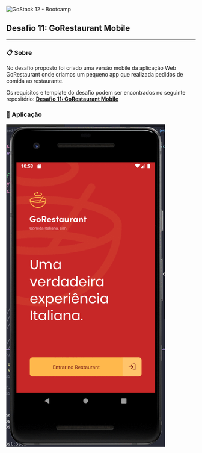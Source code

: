 ![GoStack 12 - Bootcamp](https://camo.githubusercontent.com/0a35fb0a0add717a1556200218530580cca84bfd7a0e8c3f5c28fc72e02cd3fb/68747470733a2f2f73746f726167652e676f6f676c65617069732e636f6d2f676f6c64656e2d77696e642f626f6f7463616d702d676f737461636b2f6865616465722d6465736166696f732d6e65772e706e67)
## Desafio 11: GoRestaurant Mobile
-----

### :clipboard: Sobre
No desafio proposto foi criado uma versão mobile da aplicação Web GoRestaurant onde criamos um pequeno app que realizada pedidos de comida ao restaurante.

Os requisitos e template do desafio podem ser encontrados no seguinte repositório: **[Desafio 11: GoRestaurant Mobile](https://github.com/rocketseat-education/bootcamp-gostack-desafios/tree/master/desafio-react-native-delivery)**

### :checkered_flag: Aplicação
![Go Restaurant Mobile](https://github.com/henriqueritter/gostack-desafio-react-native-delivery/blob/master/go-restaurant.gif)

